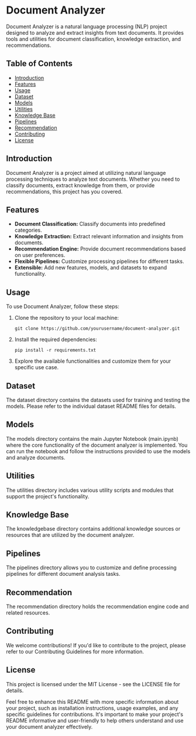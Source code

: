 # Document Analyzer

Document Analyzer is a natural language processing (NLP) project designed to analyze and extract insights from text documents. It provides tools and utilities for document classification, knowledge extraction, and recommendations.

## Table of Contents

- [Introduction](#introduction)
- [Features](#features)
- [Usage](#usage)
- [Dataset](#dataset)
- [Models](#models)
- [Utilities](#utilities)
- [Knowledge Base](#knowledge-base)
- [Pipelines](#pipelines)
- [Recommendation](#recommendation)
- [Contributing](#contributing)
- [License](#license)

## Introduction

Document Analyzer is a project aimed at utilizing natural language processing techniques to analyze text documents. Whether you need to classify documents, extract knowledge from them, or provide recommendations, this project has you covered.

## Features

- **Document Classification:** Classify documents into predefined categories.
- **Knowledge Extraction:** Extract relevant information and insights from documents.
- **Recommendation Engine:** Provide document recommendations based on user preferences.
- **Flexible Pipelines:** Customize processing pipelines for different tasks.
- **Extensible:** Add new features, models, and datasets to expand functionality.

## Usage

To use Document Analyzer, follow these steps:

1. Clone the repository to your local machine:

   ```
   git clone https://github.com/yourusername/document-analyzer.git

2. Install the required dependencies:

   ```
   pip install -r requirements.txt

3. Explore the available functionalities and customize them for your specific use case.

## Dataset

The dataset directory contains the datasets used for training and testing the models. Please refer to the individual dataset README files for details.

## Models

The models directory contains the main Jupyter Notebook (main.ipynb) where the core functionality of the document analyzer is implemented. You can run the notebook and follow the instructions provided to use the models and analyze documents.

## Utilities 

The utilities directory includes various utility scripts and modules that support the project's functionality.

## Knowledge Base
The knowledgebase directory contains additional knowledge sources or resources that are utilized by the document analyzer.

## Pipelines
The pipelines directory allows you to customize and define processing pipelines for different document analysis tasks.

## Recommendation
The recommendation directory holds the recommendation engine code and related resources.

## Contributing
We welcome contributions! If you'd like to contribute to the project, please refer to our Contributing Guidelines for more information.

## License
This project is licensed under the MIT License - see the LICENSE file for details.

Feel free to enhance this README with more specific information about your project, such as installation instructions, usage examples, and any specific guidelines for contributions. It's important to make your project's README informative and user-friendly to help others understand and use your document analyzer effectively.
